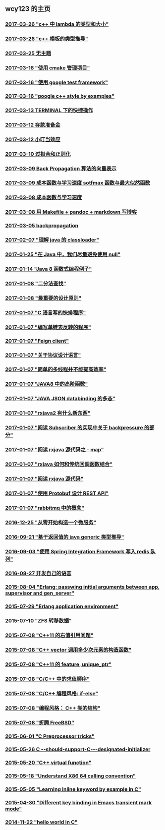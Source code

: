 ## wcy123 的主页 
<h3><a href="blog/2017-03-26-c---中-lambda-的类型和大小.html">2017-03-26 "c++ 中 lambda 的类型和大小"</a></h3>
<h3><a href="blog/2017-03-26-c---模板的类型推导.html">2017-03-26 "c++ 模板的类型推导"</a></h3>
<h3><a href="blog/a.html">2017-03-25 无主题</a></h3>
<h3><a href="blog/2017-03-16-使用--cmake-管理项目.html">2017-03-16 "使用  cmake 管理项目"</a></h3>
<h3><a href="blog/2017-03-16-使用-google-test-framework.html">2017-03-16 "使用 google test framework"</a></h3>
<h3><a href="blog/2017-03-16-google-c---style-by-examples.html">2017-03-16 "google c++ style by examples"</a></h3>
<h3><a href="blog/2017-03-13-TERMINAL-下的快捷操作.html">2017-03-13 TERMINAL 下的快捷操作</a></h3>
<h3><a href="blog/2017-03-12-存款准备金.html">2017-03-12 存款准备金</a></h3>
<h3><a href="blog/2017-03-12-小叮当效应.html">2017-03-12 小叮当效应</a></h3>
<h3><a href="blog/2017-03-10-过拟合和正则化.html">2017-03-10 过拟合和正则化</a></h3>
<h3><a href="blog/2017-03-09-Back-Propagation-算法的向量表示.html">2017-03-09 Back Propagation 算法的向量表示</a></h3>
<h3><a href="blog/2017-03-09-成本函数和学习速度2.html">2017-03-09 成本函数与学习速度 sotfmax 函数与最大似然函数</a></h3>
<h3><a href="blog/2017-03-08-cros-entroy-成本函数.html">2017-03-08 成本函数与学习速度</a></h3>
<h3><a href="blog/2017-03-08-用-markdown-写笔记.html">2017-03-08 用 Makefile + pandoc + markdown 写博客</a></h3>
<h3><a href="blog/2017-03-05-backpropagation.html">2017-03-05 backpropagation</a></h3>
<h3><a href="blog/2017-02-07-理解-java-的-classloader.html">2017-02-07 "理解 java 的 classloader"</a></h3>
<h3><a href="blog/2017-01-25-在-Java-中，我们尽量避免使用-null.html">2017-01-25 "在 Java 中，我们尽量避免使用 null"</a></h3>
<h3><a href="blog/2017-01-14-Java---函数式编程例子.html">2017-01-14 "Java 8 函数式编程例子"</a></h3>
<h3><a href="blog/2017-01-08-二分法查找.html">2017-01-08 "二分法查找"</a></h3>
<h3><a href="blog/2017-01-08-最重要的设计原则.html">2017-01-08 "最重要的设计原则"</a></h3>
<h3><a href="blog/2017-01-07-C-语言写的快排程序.html">2017-01-07 "C 语言写的快排程序"</a></h3>
<h3><a href="blog/2017-01-07-编写单链表反转的程序.html">2017-01-07 "编写单链表反转的程序"</a></h3>
<h3><a href="blog/2017-01-07-Feign-client.html">2017-01-07 "Feign client"</a></h3>
<h3><a href="blog/2017-01-07-关于协议设计语言.html">2017-01-07 "关于协议设计语言"</a></h3>
<h3><a href="blog/2017-01-07-简单的多线程并不能提高效率.html">2017-01-07 "简单的多线程并不能提高效率"</a></h3>
<h3><a href="blog/2017-01-07-JAVA--中的高阶函数.html">2017-01-07 "JAVA8 中的高阶函数"</a></h3>
<h3><a href="blog/2017-01-07-JAVA-JSON-databinding-的多态.html">2017-01-07 "JAVA JSON databinding 的多态"</a></h3>
<h3><a href="blog/2017-01-07-rxjava--有什么新东西.html">2017-01-07 "rxjava2 有什么新东西"</a></h3>
<h3><a href="blog/2017-01-07-阅读-Subscriber-的实现中关于--backpressure-的部分.html">2017-01-07 "阅读 Subscriber 的实现中关于  backpressure 的部分"</a></h3>
<h3><a href="blog/2017-01-07-阅读-rxjava-源代码之----map.html">2017-01-07 "阅读 rxjava 源代码之  - map"</a></h3>
<h3><a href="blog/2017-01-07-rxjava-如何和传统回调函数结合.html">2017-01-07 "rxjava 如何和传统回调函数结合"</a></h3>
<h3><a href="blog/2017-01-07-阅读-rxjava-源代码.html">2017-01-07 "阅读 rxjava 源代码"</a></h3>
<h3><a href="blog/2017-01-07-使用-Protobuf-设计-REST-API.html">2017-01-07 "使用 Protobuf 设计 REST API"</a></h3>
<h3><a href="blog/2017-01-07-rabbitmq-中的概念.html">2017-01-07 "rabbitmq 中的概念"</a></h3>
<h3><a href="blog/2016-12-25-从零开始构造一个微服务.html">2016-12-25 "从零开始构造一个微服务"</a></h3>
<h3><a href="blog/2016-09-21-基于返回值的-java-generic-类型推导.html">2016-09-21 "基于返回值的 java generic 类型推导"</a></h3>
<h3><a href="blog/2016-09-03-使用-Spring-Integration-Framework-写入-redis-队列.html">2016-09-03 "使用 Spring Integration Framework 写入 redis 队列"</a></h3>
<h3><a href="blog/2016-08-27-开发自己的语言.html">2016-08-27 开发自己的语言</a></h3>
<h3><a href="blog/2015-08-04-Erlang--passwing-initial-arguments-between-app--supervisor-and-gen-server.html">2015-08-04 "Erlang: passwing initial arguments between app, supervisor and gen_server"</a></h3>
<h3><a href="blog/2015-07-29-Erlang-application-environment.html">2015-07-29 "Erlang application environment"</a></h3>
<h3><a href="blog/2015-07-10-ZFS-----.html">2015-07-10 "ZFS 转移数据"</a></h3>
<h3><a href="blog/2015-07-08-C------------.html">2015-07-08 "C++11 的右值引用问题"</a></h3>
<h3><a href="blog/2015-07-08-C---vector-A----A--A------.html">2015-07-08 "C++ vector 调用多少次元素的构造函数"</a></h3>
<h3><a href="blog/2015-07-08-C-------feature--unique-ptr.html">2015-07-08 "C++11 的 feature, unique_ptr"</a></h3>
<h3><a href="blog/2015-07-08-C-C---------.html">2015-07-08 "C/C++ 中的求值顺序"</a></h3>
<h3><a href="blog/2015-07-08-C-C---------if-else.html">2015-07-08 "C/C++ 编程风格: if-else"</a></h3>
<h3><a href="blog/2015-07-08-------C-------.html">2015-07-08 "编程风格： C++ 类的结构"</a></h3>
<h3><a href="blog/2015-07-08----FreeBSD.html">2015-07-08 "折腾 FreeBSD"</a></h3>
<h3><a href="blog/2015-06-01-C-Preprocessor-tricks.html">2015-06-01 "C Preprocessor tricks"</a></h3>
<h3><a href="blog/2015-05-26-C---should-support-C---designated-initializer.html">2015-05-26 C --should-support-C---designated-initializer</a></h3>
<h3><a href="blog/2015-05-20-C---virtual-function.html">2015-05-20 "C++ virtual function"</a></h3>
<h3><a href="blog/2015-05-18-Understand-X------calling-convention.html">2015-05-18 "Understand X86 64 calling convention"</a></h3>
<h3><a href="blog/2015-05-05-Learning-inline-keyword-by-example-in-C.html">2015-05-05 "Learning inline keyword by example in C"</a></h3>
<h3><a href="blog/2015-04-30-Different-key-binding-in-Emacs-transient-mark-mode.html">2015-04-30 "Different key binding in Emacs transient mark mode"</a></h3>
<h3><a href="blog/2014-11-22-c-hello-world.html">2014-11-22 "hello world in C"</a></h3>

